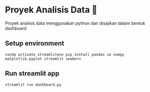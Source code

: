 # Proyek Analisis Data 💖
Proyek analisis data menggunakan python dan disajikan dalam bentuk dashboard

## Setup environment
`conda activate streamlitenv
pip install pandas io numpy matplotlib.pyplot streamlit seaborn`

## Run streamlit app
`streamlit run dashboard.py`
